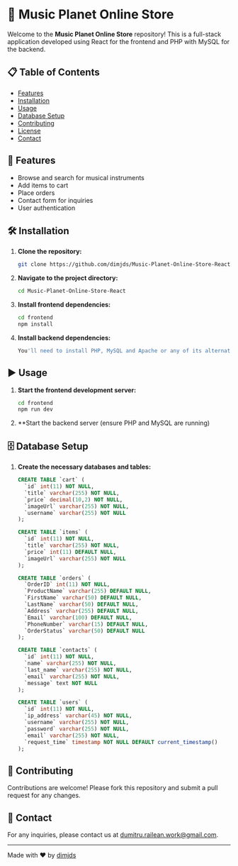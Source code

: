 # 🎸 Music Planet Online Store

Welcome to the **Music Planet Online Store** repository! This is a full-stack application developed using React for the frontend and PHP with MySQL for the backend.

## 📋 Table of Contents
- [Features](#features)
- [Installation](#installation)
- [Usage](#usage)
- [Database Setup](#database-setup)
- [Contributing](#contributing)
- [License](#license)
- [Contact](#contact)

## 🚀 Features
- Browse and search for musical instruments
- Add items to cart
- Place orders
- Contact form for inquiries
- User authentication

## 🛠️ Installation
1. **Clone the repository:**
    ```bash
    git clone https://github.com/dimjds/Music-Planet-Online-Store-React.git
    ```
2. **Navigate to the project directory:**
    ```bash
    cd Music-Planet-Online-Store-React
    ```
3. **Install frontend dependencies:**
    ```bash
    cd frontend
    npm install
    ```
4. **Install backend dependencies:**
    ```bash
    You'll need to install PHP, MySQL and Apache or any of its alternatives separately.
    ```

## ▶️ Usage
1. **Start the frontend development server:**
    ```bash
    cd frontend
    npm run dev
    ```
2. **Start the backend server (ensure PHP and MySQL are running)

## 🗄️ Database Setup
1. **Create the necessary databases and tables:**

    ```sql
    CREATE TABLE `cart` (
      `id` int(11) NOT NULL,
      `title` varchar(255) NOT NULL,
      `price` decimal(10,2) NOT NULL,
      `imageUrl` varchar(255) NOT NULL,
      `username` varchar(255) NOT NULL
    );

    CREATE TABLE `items` (
      `id` int(11) NOT NULL,
      `title` varchar(255) NOT NULL,
      `price` int(11) DEFAULT NULL,
      `imageUrl` varchar(255) NOT NULL
    );

    CREATE TABLE `orders` (
      `OrderID` int(11) NOT NULL,
      `ProductName` varchar(255) DEFAULT NULL,
      `FirstName` varchar(50) DEFAULT NULL,
      `LastName` varchar(50) DEFAULT NULL,
      `Address` varchar(255) DEFAULT NULL,
      `Email` varchar(100) DEFAULT NULL,
      `PhoneNumber` varchar(15) DEFAULT NULL,
      `OrderStatus` varchar(50) DEFAULT NULL
    );

    CREATE TABLE `contacts` (
      `id` int(11) NOT NULL,
      `name` varchar(255) NOT NULL,
      `last_name` varchar(255) NOT NULL,
      `email` varchar(255) NOT NULL,
      `message` text NOT NULL
    );

    CREATE TABLE `users` (
      `id` int(11) NOT NULL,
      `ip_address` varchar(45) NOT NULL,
      `username` varchar(255) NOT NULL,
      `password` varchar(255) NOT NULL,
      `email` varchar(255) NOT NULL,
      `request_time` timestamp NOT NULL DEFAULT current_timestamp()
    );
    ```

## 🤝 Contributing
Contributions are welcome! Please fork this repository and submit a pull request for any changes.

## 📧 Contact
For any inquiries, please contact us at [dumitru.railean.work@gmail.com](mailto:dumitru.railean.work@gmail.com).

---

Made with ❤️ by [dimjds](https://github.com/dimjds)
